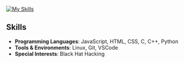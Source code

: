 [![My Skills](https://skillicons.dev/icons?i=js,html,css,c,cpp,py,linux,git,vscode,blackhat)](https://skillicons.dev)

## Skills
- **Programming Languages**: JavaScript, HTML, CSS, C, C++, Python
- **Tools & Environments**: Linux, Git, VSCode
- **Special Interests**: Black Hat Hacking
